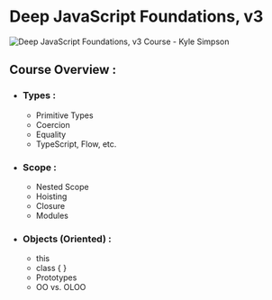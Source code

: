 # Deep JavaScript Foundations, v3

![Deep JavaScript Foundations, v3 Course - Kyle Simpson](https://github.com/MahdiELHasra/Deep-JavaScript-Foundations-v3-Course/assets/114767917/ae51b536-d571-489f-b54a-c49e3fe2c017)

## Course Overview :

- ### Types :

  - Primitive Types
  - Coercion
  - Equality
  - TypeScript, Flow, etc.

- ### Scope :

  - Nested Scope
  - Hoisting
  - Closure
  - Modules

- ### Objects (Oriented) :

  - this
  - class { }
  - Prototypes
  - OO vs. OLOO
